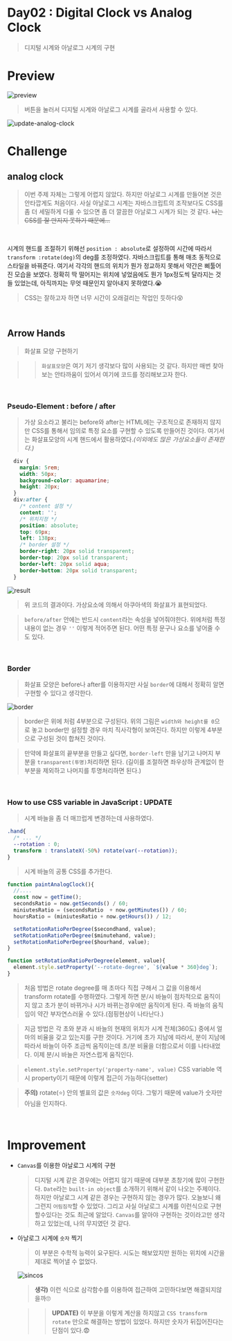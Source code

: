 # Day02 : Digital Clock vs Analog Clock

> 디지털 시계와 아날로그 시계의 구현

# Preview

![preview](image/preview.jpg)

> 버튼을 눌러서 디지털 시계와 아날로그 시계를 골라서 사용할 수 있다.

![update-analog-clock](./image/analog-clock.PNG)

# Challenge

## analog clock

> 이번 주제 자체는 그렇게 어렵지 않았다. 하지만 아날로그 시계를 만들어본 것은 안타깝게도 처음이다. 사실 아날로그 시계는 자바스크립트의 조작보다도 CSS를 좀 더 세밀하게 다룰 수 있으면 좀 더 깔끔한 아날로그 시계가 되는 것 같다. <del>나는 CSS를 잘 만지지 못하기 때문에...</del>

<br/>

시계의 핸드를 조절하기 위해선 `position : absolute`로 설정하여 시간에 따라서 `transform :rotate(deg)`의 deg를 조정하였다. 자바스크립트를 통해 매초 동적으로 스타일을 바꿔준다. 여기서 각각의 핸드의 위치가 뭔가 정교하지 못해서 약간은 삐툴어진 모습을 보였다. 정확히 딱 떨어지는 위치에 넣었음에도 뭔가 1px정도씩 달라지는 것들 있었는데, 아직까지는 무엇 때문인지 알아내지 못하였다.😭

> CSS는 잘하고자 하면 너무 시간이 오래걸리는 작업인 듯하다😵

<br/>

## Arrow Hands

> 화살표 모양 구현하기

> > `화살표모양`은 여기 저기 생각보다 많이 사용되는 것 같다. 하지만 매번 찾아보는 안타까움이 있어서 여기에 코드를 정리해보고자 한다.

<br />

### Pseudo-Element : before / after

> 가상 요소라고 불리는 before와 after는 HTML에는 구조적으로 존재하지 않지만 CSS를 통해서 임의로 특정 요소를 구현할 수 있도록 만들어진 것이다. 여기서는 화살표모양의 시계 핸드에서 활용하였다._(이외에도 많은 가상요소들이 존재한다.)_

```CSS
  div {
    margin: 5rem;
    width: 50px;
    background-color: aquamarine;
    height: 20px;
  }
  div:after {
    /* content 설정 */
    content: '';
    /* 위치지정 */
    position: absolute;
    top: 69px;
    left: 138px;
    /* border 설정 */
    border-right: 20px solid transparent;
    border-top: 20px solid transparent;
    border-left: 20px solid aqua;
    border-bottom: 20px solid transparent;
  }
```

![result](image/before-after.PNG)

> 위 코드의 결과이다. 가상요소에 의해서 아쿠아색의 화살표가 표현되었다.

> `before/after` 안에는 반드시 `content`라는 속성을 넣어줘야한다. 위에처럼 특정 내용이 없는 경우 `''` 이렇게 적어주면 된다. 어떤 특정 문구나 요소를 넣어줄 수 도 있다.

<br />

### Border

> 화살표 모양은 before나 after를 이용하지만 사실 `border`에 대해서 정확히 알면 구현할 수 있다고 생각한다.

![border](image/border.png)

> border은 위에 처럼 4부분으로 구성된다. 위의 그림은 `width와 height를 0`으로 놓고 border만 설정할 경우 마치 직사각형이 보여진다. 하지만 이렇게 4부분으로 구성된 것이 합쳐진 것이다.

> 만약에 화살표의 끝부분을 만들고 싶다면, `border-left` 만을 남기고 나머지 부분을 `transparent(투명)`처리하면 된다. (길이를 조절하면 좌우상하 관계없이 한부분을 제외하고 나머지를 투명처리하면 된다.)

<br/>

### How to use CSS variable in JavaScript : **UPDATE**

 > 시계 바늘을 좀 더 매끄럽게 변경하는데 사용하였다.

```CSS
.hand{
  /* ... */
  --rotation : 0;
  transform : translateX(-50%) rotate(var(--rotation));
}
```
> 시계 바늘의 공통 CSS를 추가한다.

```JavaScript
function paintAnalogClock(){
  //....
  const now = getTime();
  secondsRatio = now.getSeconds() / 60;
  miniutesRatio = (secondsRatio  + now.getMinutes()) / 60;
  hoursRatio = (miniutesRatio + now.getHours()) / 12;

  setRotationRatioPerDegree($secondhand, value);
  setRotationRatioPerDegree($minutehand, value);
  setRotationRatioPerDegree($hourhand, value);
}

function setRotationRatioPerDegree(element, value){
  element.style.setProperty('--rotate-degree', `${value * 360}deg`); 
}
```
>  처음 방법은 rotate degree를 매 초마다 직접 구해서 그 값을 이용해서 transform rotate를 수행하였다. 그렇게 하면 분/시 바늘이 점차적으로 움직이지 않고 초가 분이 바뀌거나 시가 바뀌는경우에만 움직이게 된다. 즉 바늘의 움직임이 약간 부자연스러울 수 있다.(점핑현상이 나타난다.)
 
> 지금 방법은 각 초와 분과 시 바늘의 현재의 위치가 시계 전체(360도) 중에서 얼마의 비율을 갖고 있는지를 구한 것이다. 거기에 초가 지남에 따라서, 분이 지남에 따라서 바늘이 아주 조금씩 움직이는데 초/분 비율을 더함으로서 이를 나타내었다. 이제 분/시 바늘은 자연스럽게 움직인다.

>	 `element.style.setProperty('property-name', value)` CSS variable 역시 property이기 때문에 이렇게 접근이 가능하다(setter)

> **주의)** rotate(⭐)  안의 별표의 값은 `숫자deg` 이다. 그렇기 때문에 value가 숫자만 아님을 인지하다. 

<br />

# Improvement

-   `Canvas`를 이용한 아날로그 시계의 구현

    > 디지털 시계 같은 경우에는 어렵지 않기 때문에 대부분 초창기에 많이 구현한다. `Date`라는 `built-in object`를 소개하기 위해서 같이 나오는 주제이다. 하지만 아날로그 시계 같은 경우는 구현하지 않는 경우가 많다. 오늘보니 왜 그런지 `어림짐작`할 수 있었다. 그리고 사실 아날로그 시계를 이런식으로 구현할수있다는 것도 최근에 알았다. `Canvas`를 알아야 구현하는 것이라고만 생각하고 있었는데, 나의 무지였던 것 같다.

-   아날로그 시계에 `숫자` 찍기

    > 이 부분은 수학적 능력이 요구된다. 시도는 해보았지만 원하는 위치에 시간을 제대로 찍어낼 수 없었다.

    ![sincos](image/4.png)

    > **생각)** 이런 식으로 삼각함수를 이용하여 접근하여 고민하다보면 해결되지않을까🙄

    > > **UPDATE)** 이 부분을 이렇게 계산을 하지않고 `CSS transform rotate` 만으로 해결하는 방법이 있었다. 하지만 숫자가 뒤집어진다는 단점이 있다.😨

